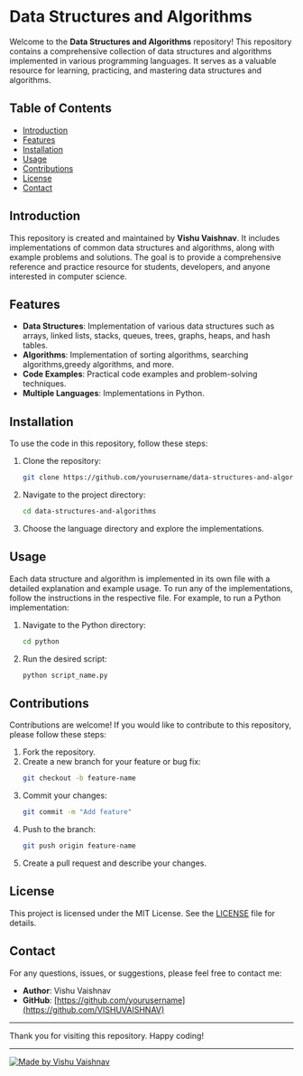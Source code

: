 # Data Structures and Algorithms

Welcome to the **Data Structures and Algorithms** repository! This repository contains a comprehensive collection of data structures and algorithms implemented in various programming languages. It serves as a valuable resource for learning, practicing, and mastering data structures and algorithms.

## Table of Contents

- [Introduction](#introduction)
- [Features](#features)
- [Installation](#installation)
- [Usage](#usage)
- [Contributions](#contributions)
- [License](#license)
- [Contact](#contact)

## Introduction

This repository is created and maintained by **Vishu Vaishnav**. It includes implementations of common data structures and algorithms, along with example problems and solutions. The goal is to provide a comprehensive reference and practice resource for students, developers, and anyone interested in computer science.

## Features

- **Data Structures**: Implementation of various data structures such as arrays, linked lists, stacks, queues, trees, graphs, heaps, and hash tables.
- **Algorithms**: Implementation of sorting algorithms, searching algorithms,greedy algorithms, and more.
- **Code Examples**: Practical code examples and problem-solving techniques.
- **Multiple Languages**: Implementations in Python.

## Installation

To use the code in this repository, follow these steps:

1. Clone the repository:
    ```bash
    git clone https://github.com/yourusername/data-structures-and-algorithms.git
    ```
2. Navigate to the project directory:
    ```bash
    cd data-structures-and-algorithms
    ```
3. Choose the language directory and explore the implementations.

## Usage

Each data structure and algorithm is implemented in its own file with a detailed explanation and example usage. To run any of the implementations, follow the instructions in the respective file. For example, to run a Python implementation:

1. Navigate to the Python directory:
    ```bash
    cd python
    ```
2. Run the desired script:
    ```bash
    python script_name.py
    ```

## Contributions

Contributions are welcome! If you would like to contribute to this repository, please follow these steps:

1. Fork the repository.
2. Create a new branch for your feature or bug fix:
    ```bash
    git checkout -b feature-name
    ```
3. Commit your changes:
    ```bash
    git commit -m "Add feature"
    ```
4. Push to the branch:
    ```bash
    git push origin feature-name
    ```
5. Create a pull request and describe your changes.

## License

This project is licensed under the MIT License. See the [LICENSE](LICENSE) file for details.

## Contact

For any questions, issues, or suggestions, please feel free to contact me:

- **Author**: Vishu Vaishnav
- **GitHub**: [https://github.com/yourusername](https://github.com/VISHUVAISHNAV)

---

Thank you for visiting this repository. Happy coding!

---

[![Made by Vishu Vaishnav](https://img.shields.io/badge/Made%20by-Vishu%20Vaishnav-blue?style=flat-square)](https://github.com/yourusername)
